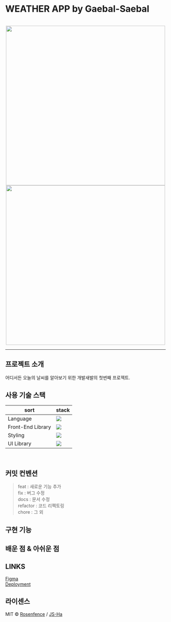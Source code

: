 # WEATHER APP by Gaebal-Saebal

<p align="center">
   <br>
<img src='https://github.com/gaebal-saebal/weather-app/assets/103746767/c1761f9b-debf-4360-9897-b51b0ca01691' height='500px' />
<img src='https://github.com/gaebal-saebal/weather-app/assets/90300215/1694f8da-9d27-47ca-80c2-1ff0c5b616fa' height='500px'/>
  <br>
</p>

---

## 프로젝트 소개

어디서든 오늘의 날씨를 알아보기 위한 개발새발의 첫번째 프로젝트.
<br>

## 사용 기술 스택
| sort | stack |
|---|---|
| Language | <img src="https://img.shields.io/badge/JavaScript-F7DF1E?style=for-the-badge&logo=JavaScript&logoColor=white"> |
| Front-End Library | <img src="https://img.shields.io/badge/React-61DAFB?style=for-the-badge&logo=React&logoColor=white"> |
| Styling | <img src="https://img.shields.io/badge/Emotion-d26ac2?style=for-the-badge&logo=Emotion&logoColor=white"> |
| UI Library | <img src="https://img.shields.io/badge/MUI-007FFF?style=for-the-badge&logo=MUI&logoColor=white"> |
<br>

## 커밋 컨벤션

> feat : 새로운 기능 추가  
> fix : 버그 수정  
> docs : 문서 수정  
> refactor : 코드 리펙토링  
> chore : 그 외

## 구현 기능

## 배운 점 & 아쉬운 점

## LINKS

<a href="https://www.figma.com/file/Mo2lJEbnfqOHu8N1Ts4Yxi/weatherapp?type=design&node-id=0%3A1&t=o4xtkE9CIzVluIcg-1/" target="_blank">Figma</a>
<br>
<a href="#" target="_blank">Deployment</a>
<br>

## 라이센스
MIT &copy; [Rosenfence](mailto:rosenfence@gmail.com) / [JS-Ha](mailto:jshaha0911@gmail.com)


